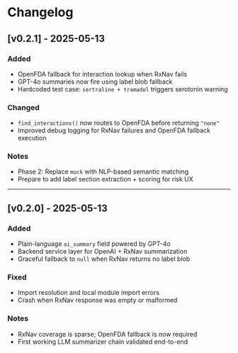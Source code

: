 # Changelog

## [v0.2.1] - 2025-05-13

### Added
- OpenFDA fallback for interaction lookup when RxNav fails
- GPT-4o summaries now fire using label blob fallback
- Hardcoded test case: `sertraline + tramadol` triggers serotonin warning

### Changed
- `find_interactions()` now routes to OpenFDA before returning `"none"`
- Improved debug logging for RxNav failures and OpenFDA fallback execution

### Notes
- Phase 2: Replace `mock` with NLP-based semantic matching
- Prepare to add label section extraction + scoring for risk UX

---

## [v0.2.0] - 2025-05-13

### Added
- Plain-language `ai_summary` field powered by GPT-4o
- Backend service layer for OpenAI + RxNav summarization
- Graceful fallback to `null` when RxNav returns no label blob

### Fixed
- Import resolution and local module import errors
- Crash when RxNav response was empty or malformed

### Notes
- RxNav coverage is sparse; OpenFDA fallback is now required
- First working LLM summarizer chain validated end-to-end
